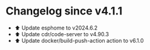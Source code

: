 # Changelog since v4.1.1
- ⬆️ Update esphome to v2024.6.2 
- ⬆️ Update cdr/code-server to v4.90.3 
- ⬆️ Update docker/build-push-action action to v6.1.0 
